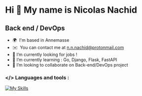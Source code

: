 Hi 👋 My name is Nicolas Nachid
===============================

Back end / DevOps
------------------------

* 🌍  I'm based in Annemasse
* ✉️  You can contact me at [n.n.nachid@protonmail.com](mailto:n.n.nachid@protonmail.com)
* 🔭  I’m currently looking for jobs ! 
* 🌱  I’m currently learning : Go, Django, Flask, FastAPI
* 👯  I’m looking to collaborate on Back-end/DevOps project
### </> Languages and tools : 
[![My Skills](https://skillicons.dev/icons?i=django,flask,fastapi,docker,vscode,py,go,postgres,nginx,linux,kubernetes,aws)](https://skillicons.dev)


